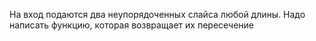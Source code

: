На вход подаются два неупорядоченных слайса любой длины. Надо написать функцию, которая возвращает их пересечение
